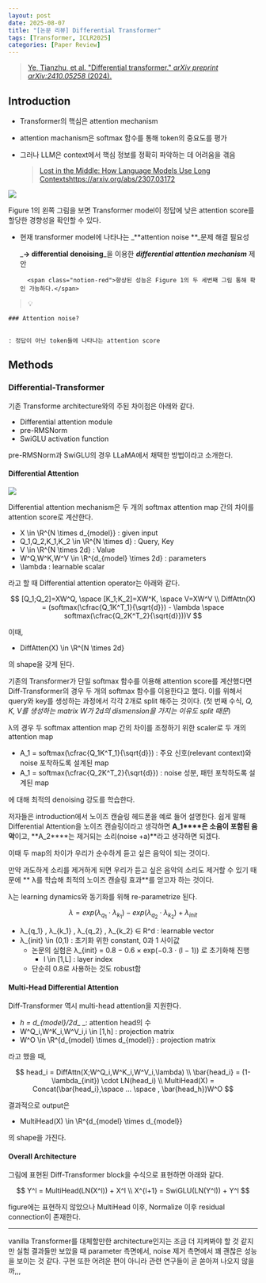```yaml
---
layout: post
date: 2025-08-07
title: "[논문 리뷰] Differential Transformer"
tags: [Transformer, ICLR2025]
categories: [Paper Review]
---
```


> [Ye, Tianzhu, et al. "Differential transformer." ](https://arxiv.org/abs/2410.05258)[_arXiv preprint arXiv:2410.05258_](https://arxiv.org/abs/2410.05258)[ (2024).](https://arxiv.org/abs/2410.05258)



## Introduction

- Transformer의 핵심은 attention mechanism
- attention machanism은 softmax 함수를 통해 token의 중요도를 평가
- 그러나 LLM은 context에서 핵심 정보를 정확히 파악하는 데 어려움을 겪음

	> [Lost in the Middle: How Language Models Use Long Contextshttps://arxiv.org/abs/2307.03172](https://arxiv.org/abs/2307.03172)


![](https://prod-files-secure.s3.us-west-2.amazonaws.com/542b861c-36a8-4051-84e5-8804b6728dba/9083ea56-691a-4752-ae26-47f403431ac8/image.png?X-Amz-Algorithm=AWS4-HMAC-SHA256&X-Amz-Content-Sha256=UNSIGNED-PAYLOAD&X-Amz-Credential=ASIAZI2LB46674QV4S6A%2F20250827%2Fus-west-2%2Fs3%2Faws4_request&X-Amz-Date=20250827T032748Z&X-Amz-Expires=3600&X-Amz-Security-Token=IQoJb3JpZ2luX2VjECsaCXVzLXdlc3QtMiJHMEUCIEocggEvJG9B6%2F0JjvKekRbfMrTwm4lSQa4emQkLRHKzAiEAroSttTbEzdFFzME%2FevHY8mHKqIS%2FAouOgrL05TA%2FxOAqiAQIhP%2F%2F%2F%2F%2F%2F%2F%2F%2F%2FARAAGgw2Mzc0MjMxODM4MDUiDH%2BAhjJEYp5O1vuyDCrcAxFHnEMOanwVg4INnWR0UTaC4Gycq%2BZhEqTTx6wZqvskbRPu3dgWAcV47PeSE3UdADIi3JJdDMoajj8e4VpOybNQjDLKSQbuyQaJOIcbYpg%2FkUDRnZxeAk6vZE1bQDzHxzfeTo6Z3hI%2F2QhVVoaqMssX%2BXk%2BfBzpOEtWJDOGKZ4F7%2FBmyU0dXfAK%2FeHF88uUGANXYO4YUsDObGKlDnpEaSl01YFSiB4p8u3KPrM643t%2FHa%2FnHiMR4CYF5Hjs5sdOadQph8FLoi5x4%2FiWeImhxdCDraIsv%2FUfpQByeelUC5mkTw8KDdyhOyUS%2Fv0ZHkft0GVlfWUwW00Fb3DF8ZXYbEJ6oW73MX28vz7tGlZCEskx%2Fx4LcCRGLmbRRiFnijbc9jaclFQrzXZv1ohp3uf9Pzpi3o%2BWQjk1jwGy%2BfliAHTF8KOlq%2FFQs4j3spmvVXzslDRrU%2FTqW0AT6WzTnFeZ1sixmW8Po%2BQilH9%2BE9zh2TkQFZ6fDMPmXDnB0jyILiqiPbm3u3OfBNnPcybpKeP2E4unzMrt%2B%2Bn5WAevA1atFj1dcz2WaLN1ITuseH4gVuSltBH%2Bqu8V%2BVGlKLReakg7Xdt3Bl%2F5%2BqAyvrPtmo9Udh4PECexElt6VAJnZVTfMPDwucUGOqUB9fiTkb75NFuoNZrCno6JWmqcuu%2FAcCLggvQf4bHto9OxBmpyd7jiIxhZEjCc5uGTuBbXLmLidR%2FVW7i1mYI0lSITld3nI%2F6BC9IUq4ztr5jCGLv7T%2F1hFhNnyofv16mzliVJp6cS%2BvjJK1ZDjfBouGl1NnUi%2FXka6s7Qgheh9WtSNO6tpQuOxTjLFWsSK7YW8LlCjmWDmmELznkh45YcG6%2BL%2B%2Buj&X-Amz-Signature=e2a1f52808348a441f554a4e194ca47f91e1a91cf03c341a3de3d81518005f36&X-Amz-SignedHeaders=host&x-amz-checksum-mode=ENABLED&x-id=GetObject)


Figure 1의 왼쪽 그림을 보면 Transformer model이 정답에 낮은 attention score를 할당한 경향성을 확인할 수 있다.

- 현재 transformer model에 나타나는 _**attention noise **_문제 해결 필요성

	_**→ differential denoising**_을 이용한 _**differential attention mechanism**_ 제안


		<span class="notion-red">향상된 성능은 Figure 1의 두 세번째 그림 통해 확인 가능하다.</span>


> 💡 


	### Attention noise?


	: 정답이 아닌 token들에 나타나는 attention score



## Methods



### Differential-Transformer


기존 Transforme architecture와의 주된 차이점은 아래와 같다.

- Differential attention module
- pre-RMSNorm
- SwiGLU activation function

pre-RMSNorm과 SwiGLU의 경우 LLaMA에서 채택한 방법이라고 소개한다.



#### Differential Attention


![](https://prod-files-secure.s3.us-west-2.amazonaws.com/542b861c-36a8-4051-84e5-8804b6728dba/116d70b2-1963-4810-9167-f4c7d8a06e8f/image.png?X-Amz-Algorithm=AWS4-HMAC-SHA256&X-Amz-Content-Sha256=UNSIGNED-PAYLOAD&X-Amz-Credential=ASIAZI2LB46674QV4S6A%2F20250827%2Fus-west-2%2Fs3%2Faws4_request&X-Amz-Date=20250827T032748Z&X-Amz-Expires=3600&X-Amz-Security-Token=IQoJb3JpZ2luX2VjECsaCXVzLXdlc3QtMiJHMEUCIEocggEvJG9B6%2F0JjvKekRbfMrTwm4lSQa4emQkLRHKzAiEAroSttTbEzdFFzME%2FevHY8mHKqIS%2FAouOgrL05TA%2FxOAqiAQIhP%2F%2F%2F%2F%2F%2F%2F%2F%2F%2FARAAGgw2Mzc0MjMxODM4MDUiDH%2BAhjJEYp5O1vuyDCrcAxFHnEMOanwVg4INnWR0UTaC4Gycq%2BZhEqTTx6wZqvskbRPu3dgWAcV47PeSE3UdADIi3JJdDMoajj8e4VpOybNQjDLKSQbuyQaJOIcbYpg%2FkUDRnZxeAk6vZE1bQDzHxzfeTo6Z3hI%2F2QhVVoaqMssX%2BXk%2BfBzpOEtWJDOGKZ4F7%2FBmyU0dXfAK%2FeHF88uUGANXYO4YUsDObGKlDnpEaSl01YFSiB4p8u3KPrM643t%2FHa%2FnHiMR4CYF5Hjs5sdOadQph8FLoi5x4%2FiWeImhxdCDraIsv%2FUfpQByeelUC5mkTw8KDdyhOyUS%2Fv0ZHkft0GVlfWUwW00Fb3DF8ZXYbEJ6oW73MX28vz7tGlZCEskx%2Fx4LcCRGLmbRRiFnijbc9jaclFQrzXZv1ohp3uf9Pzpi3o%2BWQjk1jwGy%2BfliAHTF8KOlq%2FFQs4j3spmvVXzslDRrU%2FTqW0AT6WzTnFeZ1sixmW8Po%2BQilH9%2BE9zh2TkQFZ6fDMPmXDnB0jyILiqiPbm3u3OfBNnPcybpKeP2E4unzMrt%2B%2Bn5WAevA1atFj1dcz2WaLN1ITuseH4gVuSltBH%2Bqu8V%2BVGlKLReakg7Xdt3Bl%2F5%2BqAyvrPtmo9Udh4PECexElt6VAJnZVTfMPDwucUGOqUB9fiTkb75NFuoNZrCno6JWmqcuu%2FAcCLggvQf4bHto9OxBmpyd7jiIxhZEjCc5uGTuBbXLmLidR%2FVW7i1mYI0lSITld3nI%2F6BC9IUq4ztr5jCGLv7T%2F1hFhNnyofv16mzliVJp6cS%2BvjJK1ZDjfBouGl1NnUi%2FXka6s7Qgheh9WtSNO6tpQuOxTjLFWsSK7YW8LlCjmWDmmELznkh45YcG6%2BL%2B%2Buj&X-Amz-Signature=31711754721512dc594adfae3bd9e5a13b239bd0f9403f7a6f51ba8ed02fe3fe&X-Amz-SignedHeaders=host&x-amz-checksum-mode=ENABLED&x-id=GetObject)


Differential attention mechanism은 두 개의 softmax attention map 간의 차이를 attention score로 계산한다.

- X \in \R^{N \times d\_{model}} : given input
- Q\_1,Q\_2,K\_1,K\_2 \in \R^{N \times d} : Query, Key
- V \in \R^{N \times 2d} : Value
- W^Q,W^K,W^V \in \R^{d\_{model} \times 2d} : parameters
- \lambda : learnable scalar

라고 할 때 Differential attention operator는 아래와 같다.


$$
[Q_1;Q_2]=XW^Q, \space [K_1;K_2]=XW^K, \space V=XW^V \\
DiffAttn(X) = (softmax(\cfrac{Q_1K^T_1}{\sqrt{d}}) - \lambda \space softmax(\cfrac{Q_2K^T_2}{\sqrt{d}}))V
$$


이때,

- DiffAtten(X) \in \R^{N \times 2d}

의 shape을 갖게 된다.


기존의 Transformer가 단일 softmax 함수를 이용해 attention score를 계산했다면 Diff-Transformer의 경우 두 개의 softmax 함수를 이용한다고 했다. 이를 위해서 query와 key를 생성하는 과정에서 각각 2개로 split 해주는 것이다. <span class="notion-red">(첫 번째 수식, </span><span class="notion-red">_Q, K, V를 생성하는 matrix W가 2d의 dismension을 가지는 이유도 split 때문_</span><span class="notion-red">)</span>


 λ의 경우 두 softmax attention map 간의 차이를 조정하기 위한 scaler로 두 개의 attention map

- A\_1 = softmax(\cfrac{Q\_1K^T\_1}{\sqrt{d}}) : 주요 신호(relevant context)와 noise 포착하도록 설계된 map
- A\_1 = softmax(\cfrac{Q\_2K^T\_2}{\sqrt{d}}) : noise 성분, 패턴 포착하도록 설계된 map 

에 대해 최적의 denoising 강도를 학습한다.


저자들은 introduction에서 노이즈 캔슬링 헤드폰을 예로 들어 설명한다. 쉽게 말해 Differential Attention을 노이즈 캔슬링이라고 생각하면 **A\_1****은 소음이 포함된 음악**이고, **A\_2****는 제거되는 소리(noise +a)**라고 생각하면 되겠다. 


이때 두 map의 차이가 우리가 순수하게 듣고 싶은 음악이 되는 것이다. 


만약 과도하게 소리를 제거하게 되면 우리가 듣고 싶은 음악의 소리도 제거할 수 있기 때문에 ** λ를 학습해 최적의 노이즈 캔슬링 효과**를 얻고자 하는 것이다.


λ는 learning dynamics와 동기화를 위해 re-parametrize 된다.


$$
\lambda = exp(\lambda_{q_1} \cdot \lambda_{k_1}) - exp(\lambda_{q_2} \cdot \lambda_{k_2}) + \lambda_{init}
$$

- λ\_{q\_1} , λ\_{k\_1} , λ\_{q\_2} , λ\_{k\_2} ∈ R^d : learnable vector
- λ\_{init} \in (0,1) : 초기화 위한 constant, 0과 1 사이값
	- 논문의 실험은 λ\_{init} = 0.8 − 0.6 × exp(−0.3 · (l − 1)) 로 초기화해 진행
		- l \in [1,L] : layer index
	- 단순히 0.8로 사용하는 것도 robust함


#### **Multi-Head Differential Attention**


Diff-Transformer 역시 multi-head attention을 지원한다.

- _h = d\_{model}/2d__ _: attention head의 수
- W^Q\_i,W^K\_i,W^V\_i,i \in [1,h] : projection matrix
- W^O \in \R^{d\_{model} \times d\_{model}} : projection matrix

라고 했을 때,


$$
head_i = DiffAttn(X;W^Q_i,W^K_i,W^V_i,\lambda) \\
\bar{head_i} = (1-\lambda_{init}) \cdot LN(head_i) \\
MultiHead(X) = Concat(\bar{head_i},\space ... \space , \bar{head_h})W^O
$$


결과적으로 output은

- MultiHead(X) \in \R^{d\_{model} \times d\_{model}}

의 shape을 가진다.



#### Overall Architecture


그림에 표현된 Diff-Transformer block을 수식으로 표현하면 아래와 같다.


$$
Y^l = MultiHead(LN(X^l)) + X^l \\
X^{l+1} = SwiGLU(LN(Y^l)) + Y^l
$$


figure에는 표현하지 않았으나 MultiHead 이후, Normalize 이후 residual connection이 존재한다.


---


vanilla Transformer를 대체할만한 architecture인지는 조금 더 지켜봐야 할 것 같지만 실험 결과들만 보았을 때 parameter 측면에서, noise 제거 측면에서 꽤 괜찮은 성능을 보이는 것 같다. 구현 또한 어려운 편이 아니라 관련 연구들이 곧 쏟아져 나오지 않을까,,,


